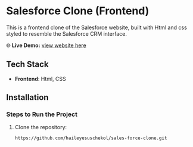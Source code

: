 # Salesforce Clone (Frontend)

This is a frontend clone of the Salesforce website, built with Html and css styled to resemble the Salesforce CRM interface.

🌐 **Live Demo:** [view website here](https://lets-clone-salesforce.netlify.app/)

## Tech Stack

- **Frontend**: Html, CSS

## Installation

### Steps to Run the Project

1. Clone the repository:

   ```bash
   https://github.com/haileyesuschekol/sales-force-clone.git

   ```
